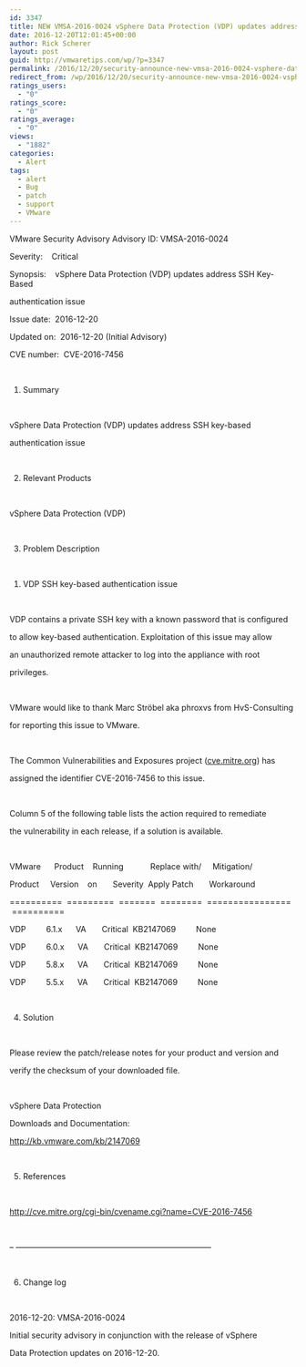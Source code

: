 ```yaml
---
id: 3347
title: NEW VMSA-2016-0024 vSphere Data Protection (VDP) updates address SSH Key-Based authentication issue
date: 2016-12-20T12:01:45+00:00
author: Rick Scherer
layout: post
guid: http://vmwaretips.com/wp/?p=3347
permalink: /2016/12/20/security-announce-new-vmsa-2016-0024-vsphere-data-protection-vdp-updates-address-ssh-key-based-authentication-issue/
redirect_from: /wp/2016/12/20/security-announce-new-vmsa-2016-0024-vsphere-data-protection-vdp-updates-address-ssh-key-based-authentication-issue/
ratings_users:
  - "0"
ratings_score:
  - "0"
ratings_average:
  - "0"
views:
  - "1882"
categories:
  - Alert
tags:
  - alert
  - Bug
  - patch
  - support
  - VMware
---
```

VMware Security Advisory
Advisory ID: VMSA-2016-0024

Severity:    Critical

Synopsis:    vSphere Data Protection (VDP) updates address SSH Key-Based

authentication issue

Issue date:  2016-12-20

Updated on:  2016-12-20 (Initial Advisory)

CVE number:  CVE-2016-7456

&nbsp;

  1. Summary

&nbsp;

vSphere Data Protection (VDP) updates address SSH key-based

authentication issue

&nbsp;

<ol start="2">
  <li>
    Relevant Products
  </li>
</ol>

&nbsp;

vSphere Data Protection (VDP)



&nbsp;

<ol start="3">
  <li>
    Problem Description
  </li>
</ol>

&nbsp;

  1. VDP SSH key-based authentication issue

&nbsp;

VDP contains a private SSH key with a known password that is configured

to allow key-based authentication. Exploitation of this issue may allow

an unauthorized remote attacker to log into the appliance with root

privileges.

&nbsp;

VMware would like to thank Marc Ströbel aka phroxvs from HvS-Consulting

for reporting this issue to VMware.

&nbsp;

The Common Vulnerabilities and Exposures project (<a href="http://cve.mitre.org/" data-saferedirecturl="https://www.google.com/url?hl=en&q=http://cve.mitre.org&source=gmail&ust=1482415763148000&usg=AFQjCNEwKavXRwsIPzp83WeqSXe2bkGlDw">cve.mitre.org</a>) has

assigned the identifier CVE-2016-7456 to this issue.

&nbsp;

Column 5 of the following table lists the action required to remediate

the vulnerability in each release, if a solution is available.

&nbsp;

VMware      Product    Running            Replace with/     Mitigation/

Product     Version    on       Severity  Apply Patch       Workaround

==========  =========  =======  ========  ================  ==========

VDP         6.1.x      VA       Critical  KB2147069         None

VDP         6.0.x      VA       Critical  KB2147069         None

VDP         5.8.x      VA       Critical  KB2147069         None

VDP         5.5.x      VA       Critical  KB2147069         None

&nbsp;

<ol start="4">
  <li>
    Solution
  </li>
</ol>

&nbsp;

Please review the patch/release notes for your product and version and

verify the checksum of your downloaded file.

&nbsp;

vSphere Data Protection

Downloads and Documentation:

<a href="http://kb.vmware.com/kb/2147069" data-saferedirecturl="https://www.google.com/url?hl=en&q=http://kb.vmware.com/kb/2147069&source=gmail&ust=1482415763148000&usg=AFQjCNHIRSUt_7pT9JMHsDeIlStYCUmBZQ">http://kb.vmware.com/kb/2147069</a>

&nbsp;

<ol start="5">
  <li>
    References
  </li>
</ol>

&nbsp;

<a href="http://cve.mitre.org/cgi-bin/cvename.cgi?name=CVE-2016-7456" data-saferedirecturl="https://www.google.com/url?hl=en&q=http://cve.mitre.org/cgi-bin/cvename.cgi?name%3DCVE-2016-7456&source=gmail&ust=1482415763148000&usg=AFQjCNGgM3F2foYGDaf6bjvJfqfYWCJgRA">http://cve.mitre.org/cgi-bin/cvename.cgi?name=CVE-2016-7456</a>

&nbsp;

&#8211; &#8212;&#8212;&#8212;&#8212;&#8212;&#8212;&#8212;&#8212;&#8212;&#8212;&#8212;&#8212;&#8212;&#8212;&#8212;&#8212;&#8212;&#8212;&#8212;&#8212;&#8212;&#8212;&#8212;&#8212;&#8211;

&nbsp;

<ol start="6">
  <li>
    Change log
  </li>
</ol>

&nbsp;

2016-12-20: VMSA-2016-0024

Initial security advisory in conjunction with the release of vSphere

Data Protection updates on 2016-12-20.
